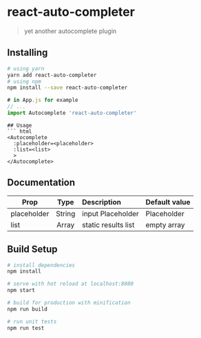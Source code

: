 # react-auto-completer

> yet another autocomplete plugin

## Installing
```bash
# using yarn
yarn add react-auto-completer
# using npm
npm install --save react-auto-completer
```
``` javascript
# in App.js for example
// ...
import Autocomplete 'react-auto-completer'
```
```
## Usage
``` html
<Autocomplete
  :placeholder=<placeholder>
  :list=<list>
  >
</Autocomplete>
```

## Documentation

| Prop          |  Type          |      Description      |  Default value |
|---------------|:--------------:|:---------------------|:---------------|
| placeholder   | String         | input Placeholder     | Placeholder    |
| list          | Array          | static results list   | empty array    |


## Build Setup

``` bash
# install dependencies
npm install

# serve with hot reload at localhost:8080
npm start

# build for production with minification
npm run build

# run unit tests
npm run test
